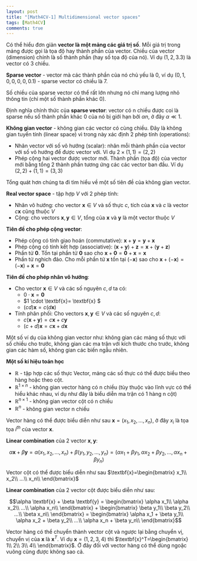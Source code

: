 ```yaml
---
layout: post
title: "[Math4CV-1] Multidimensional vector spaces"
tags: [Math4CV]
comments: true
---
```


Có thể hiểu đơn giản **vector là một mảng các giá trị số**. Mỗi giá trị trong mảng được gọi là tọa độ hay thành phần của vector. Chiều của vector (dimension) chính là số thành phần (hay số tọa độ của nó). Ví dụ  $(1, 2, 3.3)$ là vector có 3 chiều.

**Sparse vector** - vector mà các thành phần của nó chủ yếu là 0, ví dụ $(0, 1, 0, 0, 0, 0, 0.1)$ - sparse vector có chiều là 7.

Số chiều của sparse vector có thể rất lớn nhưng nó chỉ mang lượng nhỏ thông tin (chỉ một số thành phần khác 0).

Định nghĩa chính thức của **sparse vector**: vector có n chiều được coi là sparse nếu số thành phần khác 0 của nó bị giới hạn bởi $\alpha n$, ở đây $\alpha \ll 1$.

**Không gian vector** - không gian các vector có cùng chiều. Đây là không gian tuyến tính (linear space) vì trong này xác định 2 phép tính (operations):
- Nhân vector với số vô hướng (scalar): nhân mỗi thành phần của vector với số vô hướng để được vector với. Ví dụ $2 \times (1, 1) = (2, 2)$
- Phép cộng hai vector được vector mới. Thành phần (tọa độ) của vector mới bằng tổng 2 thành phần tương ứng các các vector ban đầu. Ví dụ $(2, 2) + (1, 1) = (3,3)$

Tổng quát hơn chúng ta đi tìm hiểu về một số tiên đề của không gian vector.

**Real vector space** - tập hợp $V$ với 2 phép tính:
* Nhân vô hướng: cho vector $\textbf{x}\in V$ và số thực $c$, tích của $\textbf{x}$ và $c$ là vector $c\textbf{x}$ cũng thuộc $V$
* Cộng: cho vectors $\textbf{x}, \textbf{y} \in V$, tổng của $\textbf{x}$ và $\textbf{y}$ là một vector thuộc $V$ 

**Tiên đề cho phép cộng vector**:
* Phép cộng có tính giao hoán (commutative): $\textbf{x}+\textbf{y} = \textbf{y}+\textbf{x}$
* Phép cộng có tính kết hợp (associative): $(\textbf{x}+\textbf{y})+\textbf{z}=\textbf{x}+(\textbf{y}+\textbf{z})$
* Phần tử $\mathbf{0}$. Tồn tại phần tử $\mathbf{0}$ sao cho $\textbf{x}+ \mathbf{0}=\mathbf{0}+\textbf{x}=\textbf{x}$
* Phần tử nghich đảo. Cho mỗi phần tử $\textbf{x}$ tồn tại $(-\textbf{x})$ sao cho $\textbf{x}+(-\textbf{x})=(-\textbf{x})+\textbf{x}=\mathbf{0}$

**Tiên đề cho phép nhân vô hướng**:
- Cho vector $\textbf{x} \in V$ và các số nguyên $c, d$ ta có: 
    - $0 \cdot \textbf{x} = \mathbf{0}$
    - $1 \cdot \textbf{x}= \textbf{x} $
    - $(cd)\textbf{x}=c(d\textbf{x})$
- Tính phân phối: Cho vectors $\textbf{x}, \textbf{y} \in V$ và các số nguyên $c, d$:
    * $c(\textbf{x}+\textbf{y})=c\textbf{x}+c\textbf{y}$
    * $(c+d)\textbf{x}=c\textbf{x}+d\textbf{x}$

Một số ví dụ của không gian vector như: không gian các mảng số thực với số chiều cho trước, không gian các ma trận với kích thước cho trước, không gian các hàm số, không gian các biến ngẫu nhiên.

**Một số kí hiệu toán học**

- $\mathbb{R}$ - tập hợp các số thực
Vector, mảng các số thực có thể được biểu theo hàng hoặc theo cột.
- $\mathbb{R}^{1\times n}$ - không gian vector hàng có n chiều (tùy thuộc vào lĩnh vực có thể hiểu khác nhau, ví dụ như đây là biểu diễn ma trận có 1 hàng n cột)
- $\mathbb{R}^{n\times 1}$ - không gian vector cột có n chiều
- $\mathbb{R}^{n}$ - không gian vector n chiều

Vector hàng có thể được biểu diễn như sau $\textbf{x}=(x_1, x_2,...,x_n)$, ở đây $x_i$ là tọa tọa $i^{th}$ của vector $\textbf{x}$.

**Linear combination** của 2 vector $\textbf{x}, \textbf{y}$:

$$\alpha \textbf{x} + \beta \textbf{y} =\alpha(x_1, x_2,...,x_n)+\beta(y_1, y_2,...,y_n)=(\alpha x_1 + \beta y_1, \alpha x_2 + \beta y_2,...,\alpha x_n + \beta y_n)$$

Vector cột có thể được biểu diễn như sau $\textbf{x}=\begin{bmatrix}
 x_1\\
 x_2\\
 ...\\
 x_n\\
\end{bmatrix}$

**Linear combination** của 2 vector cột được biểu diễn như sau: 

$$\alpha \textbf{x} + \beta \textbf{y} = \begin{bmatrix}
 \alpha x_1\\
 \alpha x_2\\
 ...\\
 \alpha x_n\\
\end{bmatrix} + \begin{bmatrix}
 \beta y_1\\
 \beta y_2\\
 ...\\
 \beta x_n\\
\end{bmatrix} = \begin{bmatrix}
 \alpha x_1 + \beta y_1\\
 \alpha x_2 + \beta y_2\\
 ...\\
 \alpha x_n + \beta y_n\\
\end{bmatrix}$$

Vector hàng có thể chuyển thành vector cột và ngược lại bằng chuyển vị, chuyển vị của $\textbf{x}$ là $\textbf{x}^T$.
Ví dụ $\textbf{x}=(1, 2, 3, 4)$ thì $\textbf{x}^T=\begin{bmatrix}
 1\\
 2\\
 3\\
 4\\
\end{bmatrix}$. Ở đây đối với vector hàng có thể dùng ngoặc vuông cũng được không sao cả.

























